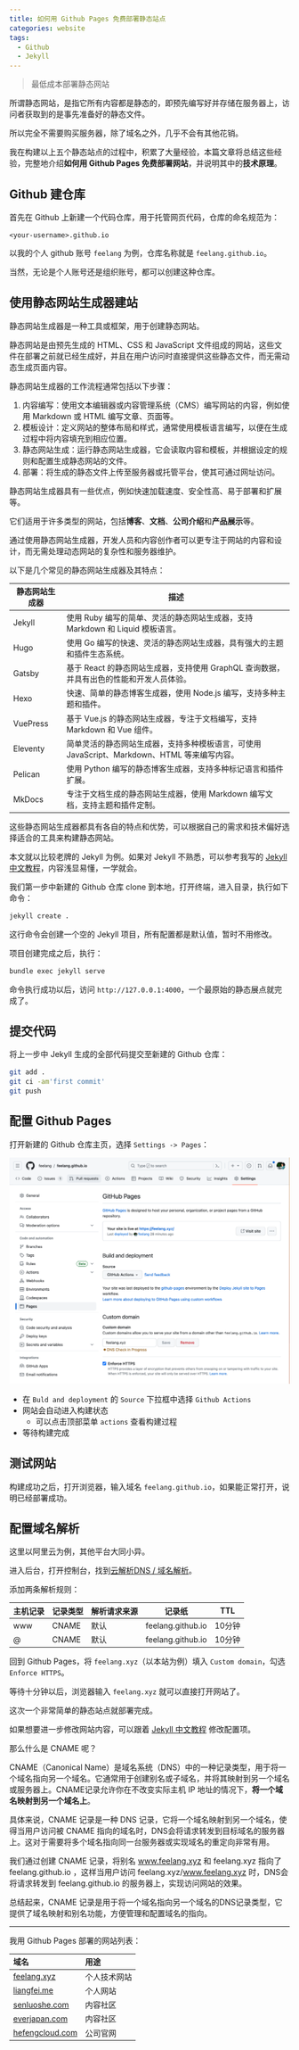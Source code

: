 ```yaml
---
title: 如何用 Github Pages 免费部署静态站点
categories: website
tags:
  - Github
  - Jekyll
---
```


> 最低成本部署静态网站

所谓静态网站，是指它所有内容都是静态的，即预先编写好并存储在服务器上，访问者获取到的是事先准备好的静态文件。

所以完全不需要购买服务器，除了域名之外，几乎不会有其他花销。

我在构建以上五个静态站点的过程中，积累了大量经验，本篇文章将总结这些经验，完整地介绍**如何用 Github Pages 免费部署网站**，并说明其中的**技术原理**。

## Github 建仓库

首先在 Github 上新建一个代码仓库，用于托管网页代码，仓库的命名规范为：

```
<your-username>.github.io
```

以我的个人 github 账号 `feelang` 为例，仓库名称就是 `feelang.github.io`。

当然，无论是个人账号还是组织账号，都可以创建这种仓库。

## 使用**静态网站生成器**建站

静态网站生成器是一种工具或框架，用于创建静态网站。

静态网站是由预先生成的 HTML、CSS 和 JavaScript 文件组成的网站，这些文件在部署之前就已经生成好，并且在用户访问时直接提供这些静态文件，而无需动态生成页面内容。

静态网站生成器的工作流程通常包括以下步骤：

1. 内容编写：使用文本编辑器或内容管理系统（CMS）编写网站的内容，例如使用 Markdown 或 HTML 编写文章、页面等。
2. 模板设计：定义网站的整体布局和样式，通常使用模板语言编写，以便在生成过程中将内容填充到相应位置。
3. 静态网站生成：运行静态网站生成器，它会读取内容和模板，并根据设定的规则和配置生成静态网站的文件。
4. 部署：将生成的静态文件上传至服务器或托管平台，使其可通过网址访问。

静态网站生成器具有一些优点，例如快速加载速度、安全性高、易于部署和扩展等。

它们适用于许多类型的网站，包括**博客**、**文档**、**公司介绍**和**产品展示**等。

通过使用静态网站生成器，开发人员和内容创作者可以更专注于网站的内容和设计，而无需处理动态网站的复杂性和服务器维护。

以下是几个常见的静态网站生成器及其特点：

| 静态网站生成器      | 描述                                                         |
| ---------------- | ------------------------------------------------------------ |
| Jekyll           | 使用 Ruby 编写的简单、灵活的静态网站生成器，支持 Markdown 和 Liquid 模板语言。 |
| Hugo             | 使用 Go 编写的快速、灵活的静态网站生成器，具有强大的主题和插件生态系统。 |
| Gatsby           | 基于 React 的静态网站生成器，支持使用 GraphQL 查询数据，并具有出色的性能和开发人员体验。 |
| Hexo             | 快速、简单的静态博客生成器，使用 Node.js 编写，支持多种主题和插件。 |
| VuePress         | 基于 Vue.js 的静态网站生成器，专注于文档编写，支持 Markdown 和 Vue 组件。 |
| Eleventy         | 简单灵活的静态网站生成器，支持多种模板语言，可使用 JavaScript、Markdown、HTML 等来编写内容。 |
| Pelican          | 使用 Python 编写的静态博客生成器，支持多种标记语言和插件扩展。 |
| MkDocs           | 专注于文档生成的静态网站生成器，使用 Markdown 编写文档，支持主题和插件定制。 |

这些静态网站生成器都具有各自的特点和优势，可以根据自己的需求和技术偏好选择适合的工具来构建静态网站。

本文就以比较老牌的 Jekyll 为例。如果对 Jekyll 不熟悉，可以参考我写的 [Jekyll 中文教程](https://feelang.xyz/tutorials/jekyll/installing/)，内容浅显易懂，一学就会。

我们第一步中新建的 Github 仓库 clone 到本地，打开终端，进入目录，执行如下命令：

```bash
jekyll create .
```

这行命令会创建一个空的 Jekyll 项目，所有配置都是默认值，暂时不用修改。

项目创建完成之后，执行：

```bash
bundle exec jekyll serve
```

命令执行成功以后，访问 `http://127.0.0.1:4000`，一个最原始的静态展点就完成了。

## 提交代码

将上一步中 Jekyll 生成的全部代码提交至新建的 Github 仓库：

```bash
git add .
git ci -am'first commit'
git push
```

## 配置 Github Pages

打开新建的 Github 仓库主页，选择 `Settings -> Pages`：

![](/assets/imgs/github-pages-settings.png)

- 在 `Buld and deployment` 的 `Source` 下拉框中选择 `Github Actions`
- 网站会自动进入构建状态
    - 可以点击顶部菜单 `actions` 查看构建过程
- 等待构建完成

## 测试网站

构建成功之后，打开浏览器，输入域名 `feelang.github.io`，如果能正常打开，说明已经部署成功。

## 配置域名解析

这里以阿里云为例，其他平台大同小异。

进入后台，打开控制台，找到[云解析DNS / 域名解析](https://dns.console.aliyun.com/)。

添加两条解析规则：

主机记录 | 记录类型 | 解析请求来源 | 记录纸 | TTL
--- | --- | --- | --- | ---
www | CNAME | 默认 | feelang.github.io | 10分钟
@ | CNAME | 默认 | feelang.github.io | 10分钟

回到 Github Pages，将 `feelang.xyz`（以本站为例）填入 `Custom domain`，勾选 `Enforce HTTPS`。

等待十分钟以后，浏览器输入 `feelang.xyz` 就可以直接打开网站了。

这次一个非常简单的静态站点就部署完成。

如果想要进一步修改网站内容，可以跟着 [Jekyll 中文教程](https://feelang.xyz/tutorials/jekyll/installing/) 修改配置项。

那么什么是 CNAME 呢？

CNAME（Canonical Name）是域名系统（DNS）中的一种记录类型，用于将一个域名指向另一个域名。它通常用于创建别名或子域名，并将其映射到另一个域名或服务器上。CNAME记录允许你在不改变实际主机 IP 地址的情况下，**将一个域名映射到另一个域名上**。

具体来说，CNAME 记录是一种 DNS 记录，它将一个域名映射到另一个域名，使得当用户访问被 CNAME 指向的域名时，DNS会将请求转发到目标域名的服务器上。这对于需要将多个域名指向同一台服务器或实现域名的重定向非常有用。

我们通过创建 CNAME 记录，将别名 www.feelang.xyz 和 feelang.xyz 指向了 feelang.github.io ，这样当用户访问 feelang.xyz/www.feelang.xyz 时，DNS会将请求转发到 feelang.github.io 的服务器上，实现访问网站的效果。

总结起来，CNAME 记录是用于将一个域名指向另一个域名的DNS记录类型，它提供了域名映射和别名功能，方便管理和配置域名的指向。

---

我用 Github Pages 部署的网站列表：

域名 | 用途
:--- | :---
[feelang.xyz](https://feelang.xyz) | 个人技术网站
[liangfei.me](https://liangfei.me) | 个人网站
[senluoshe.com](https://senluoshe.com) | 内容社区
[everjapan.com](https://everjapan.com) | 内容社区
[hefengcloud.com](https://hefengcloud.com) | 公司官网

